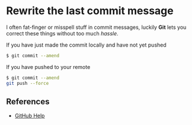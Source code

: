 # Rewrite the last commit message

I often fat-finger or misspell stuff in commit messages, luckily **Git** lets you correct these things without too much _hassle_.

If you have just made the commit locally and have not yet pushed

```bash
$ git commit --amend
```

If you have pushed to your remote

```bash
$ git commit --amend
git push --force
```

## References

- [GitHub Help](https://help.github.com/articles/changing-a-commit-message/)
